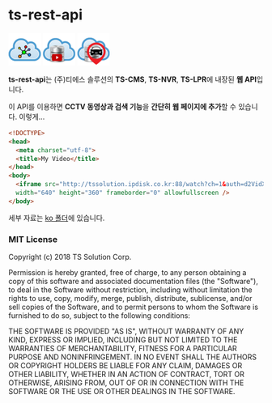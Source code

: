 # ts-rest-api

![Alt TS-CMS](img/tscms.png) ![Alt TS-NVR](img/tsnvr.png) ![Alt TS-LPR](img/tslpr.png)

**ts-rest-api**는 (주)티에스 솔루션의 **TS-CMS**, **TS-NVR**, **TS-LPR**에 내장된 **웹 API**입니다.

이 API를 이용하면 **CCTV 동영상과 검색 기능**을 **간단히 웹 페이지에 추가**할 수 있습니다.
이렇게...
```html
<!DOCTYPE>
<head>
  <meta charset="utf-8">
  <title>My Video</title>
</head>
<body>
  <iframe src="http://tssolution.ipdisk.co.kr:88/watch?ch=1&auth=d2VidXNlcjoxMjM0YWJjZCs=" 
  width="640" height="360" frameborder="0" allowfullscreen />
</body>
```

세부 자료는 [ko 폴더](#https://github.com/bobhyun/ts-rest-api/tree/master/ko)에 있습니다.

### MIT License
Copyright (c) 2018 TS Solution Corp.

Permission is hereby granted, free of charge, to any person obtaining a copy of this software and associated documentation files (the "Software"), to deal in the Software without restriction, including without limitation the rights to use, copy, modify, merge, publish, distribute, sublicense, and/or sell copies of the Software, and to permit persons to whom the Software is furnished to do so, subject to the following conditions:

THE SOFTWARE IS PROVIDED "AS IS", WITHOUT WARRANTY OF ANY KIND, EXPRESS OR IMPLIED, INCLUDING BUT NOT LIMITED TO THE WARRANTIES OF MERCHANTABILITY, FITNESS FOR A PARTICULAR PURPOSE AND NONINFRINGEMENT. IN NO EVENT SHALL THE AUTHORS OR COPYRIGHT HOLDERS BE LIABLE FOR ANY CLAIM, DAMAGES OR OTHER LIABILITY, WHETHER IN AN ACTION OF CONTRACT, TORT OR OTHERWISE, ARISING FROM, OUT OF OR IN CONNECTION WITH THE SOFTWARE OR THE USE OR OTHER DEALINGS IN THE SOFTWARE.